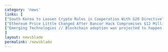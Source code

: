 ```yaml
---
category: 'news'
links: [
["South Korea to Loosen Crypto Rules in Cooperation With G20 Directive", "https://www.ccn.com/south-korea-to-loosen-crypto-rules-in-cooperation-with-g20-directive/"],
["Ethereum Price Little Changed After Bancor Hack Compromises $12 Million ETH", "https://hacked.com/ethereum-price-holds-steady-after-bancor-hack-compromises-12-million-eth/"],
["Emerging Technologies // Blockchain adoption was projected to happen within 5 to 10 years in 2017", "https://www.gartner.com/smarterwithgartner/top-trends-in-the-gartner-hype-cycle-for-emerging-technologies-2017/"]
]
layout: newsblade
permalink: /newsblade
---
```

